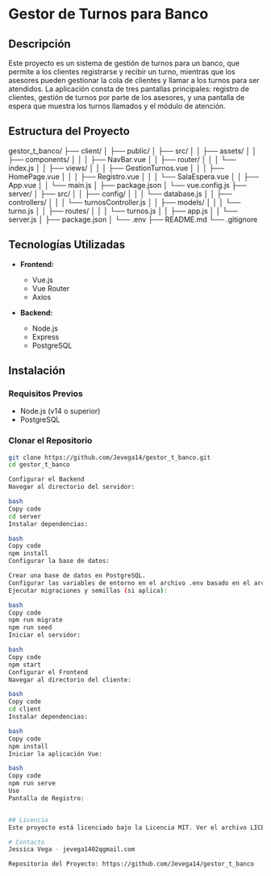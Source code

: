 
# Gestor de Turnos para Banco

## Descripción
Este proyecto es un sistema de gestión de turnos para un banco, que permite a los clientes registrarse y recibir un turno, mientras que los asesores pueden gestionar la cola de clientes y llamar a los turnos para ser atendidos. La aplicación consta de tres pantallas principales: registro de clientes, gestión de turnos por parte de los asesores, y una pantalla de espera que muestra los turnos llamados y el módulo de atención.

## Estructura del Proyecto

gestor_t_banco/
├── client/
│ ├── public/
│ ├── src/
│ │ ├── assets/
│ │ ├── components/
│ │ │ ├── NavBar.vue
│ │ ├── router/
│ │ │ └── index.js
│ │ ├── views/
│ │ │ ├── GestionTurnos.vue
│ │ │ ├── HomePage.vue
│ │ │ ├── Registro.vue
│ │ │ └── SalaEspera.vue
│ │ ├── App.vue
│ │ └── main.js
│ ├── package.json
│ └── vue.config.js
├── server/
│ ├── src/
│ │ ├── config/
│ │ │ └── database.js
│ │ ├── controllers/
│ │ │ └── turnosController.js
│ │ ├── models/
│ │ │ └── turno.js
│ │ ├── routes/
│ │ │ └── turnos.js
│ │ ├── app.js
│ │ └── server.js
│ ├── package.json
│ └── .env
├── README.md
└── .gitignore


## Tecnologías Utilizadas

- **Frontend:**
  - Vue.js
  - Vue Router
  - Axios

- **Backend:**
  - Node.js
  - Express
  - PostgreSQL

## Instalación

### Requisitos Previos
- Node.js (v14 o superior)
- PostgreSQL

### Clonar el Repositorio
```bash
git clone https://github.com/Jevega14/gestor_t_banco.git
cd gestor_t_banco

Configurar el Backend
Navegar al directorio del servidor:

bash
Copy code
cd server
Instalar dependencias:

bash
Copy code
npm install
Configurar la base de datos:

Crear una base de datos en PostgreSQL.
Configurar las variables de entorno en el archivo .env basado en el archivo .env.example.
Ejecutar migraciones y semillas (si aplica):

bash
Copy code
npm run migrate
npm run seed
Iniciar el servidor:

bash
Copy code
npm start
Configurar el Frontend
Navegar al directorio del cliente:

bash
Copy code
cd client
Instalar dependencias:

bash
Copy code
npm install
Iniciar la aplicación Vue:

bash
Copy code
npm run serve
Uso
Pantalla de Registro:


## Licencia
Este proyecto está licenciado bajo la Licencia MIT. Ver el archivo LICENSE para más detalles.

# Contacto
Jessica Vega - jevega1402qgmail.com

Repositorio del Proyecto: https://github.com/Jevega14/gestor_t_banco
